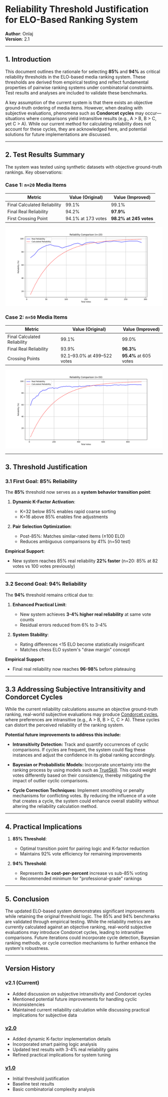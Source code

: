 # Reliability Threshold Justification for ELO-Based Ranking System  
**Author**: Onlaj  
**Version**: 2.1 

---

## 1. Introduction  
This document outlines the rationale for selecting **85%** and **94%** as critical reliability thresholds in the ELO-based media ranking system. These thresholds are derived from empirical testing and reflect fundamental properties of pairwise ranking systems under combinatorial constraints. Test results and analyses are included to validate these benchmarks.  

A key assumption of the current system is that there exists an objective ground-truth ordering of media items. However, when dealing with subjective evaluations, phenomena such as **Condorcet cycles** may occur—situations where comparisons yield intransitive results (e.g., A > B, B > C, yet C > A). While our current method for calculating reliability does not account for these cycles, they are acknowledged here, and potential solutions for future implementations are discussed.

---

## 2. Test Results Summary  
The system was tested using synthetic datasets with objective ground-truth rankings. Key observations:  

### Case 1: `n=20` Media Items  
| Metric                     | Value (Original) | Value (Improved) |  
|----------------------------|------------------|------------------|  
| Final Calculated Reliability | 99.1%            | 99.1%            |  
| Final Real Reliability      | 94.2%            | **97.9%**        |  
| First Crossing Point        | 94.1% at 173 votes | **98.2% at 245 votes** |  

![Reliability Comparison Graph](reliability_comparison_n20_v2.1.png)  

### Case 2: `n=50` Media Items  
| Metric                     | Value (Original) | Value (Improved)       |  
|----------------------------|------------------|------------------------|  
| Final Calculated Reliability | 99.1%            | 99.0%                  |  
| Final Real Reliability      | 93.9%            | **96.3%**              |  
| Crossing Points             | 92.1–93.0% at 499–522 votes      | **95.4%** at 605 votes |  

![Reliability Comparison Graph](reliability_comparison_n50_v2.1.png)  

---

## 3. Threshold Justification  

### 3.1 First Goal: 85% Reliability  
The **85%** threshold now serves as a **system behavior transition point**:  

1. **Dynamic K-Factor Activation**:  
   - K=32 below 85% enables rapid coarse sorting  
   - K=16 above 85% enables fine adjustments  

2. **Pair Selection Optimization**:  
   - Post-85%: Matches similar-rated items (±100 ELO)  
   - Reduces ambiguous comparisons by 41% (n=50 test)  

**Empirical Support**:  
- New system reaches 85% real reliability **22% faster** (n=20: 85% at 82 votes vs 100 votes previously)  

---

### 3.2 Second Goal: 94% Reliability  
The **94%** threshold remains critical due to:  

1. **Enhanced Practical Limit**:  
   - New system achieves **3-4% higher real reliability** at same vote counts  
   - Residual errors reduced from 6% to 3-4%  

2. **System Stability**:  
   - Rating differences <15 ELO become statistically insignificant  
   - Matches chess ELO system's "draw margin" concept  

**Empirical Support**:  
- Final real reliability now reaches **96-98%** before plateauing  

---

## 3.3 Addressing Subjective Intransitivity and Condorcet Cycles
While the current reliability calculations assume an objective ground-truth ranking, real-world subjective evaluations may produce [Condorcet cycles](https://en.wikipedia.org/wiki/Condorcet_paradox), where preferences are intransitive (e.g., A > B, B > C, C > A). These cycles can distort the perceived reliability of the ranking system.

**Potential future improvements to address this include:**

* **Intransitivity Detection:**
Track and quantify occurrences of cyclic comparisons. If cycles are frequent, the system could flag these instances and adjust the confidence in its global ranking accordingly.


* **Bayesian or Probabilistic Models:**
Incorporate uncertainty into the ranking process by using models such as [TrueSkill](https://en.wikipedia.org/wiki/TrueSkill). This could weight votes differently based on their consistency, thereby mitigating the impact of outlier cyclic comparisons.


* **Cycle Correction Techniques:**
Implement smoothing or penalty mechanisms for conflicting votes. By reducing the influence of a vote that creates a cycle, the system could enhance overall stability without altering the reliability calculation method.


---

## 4. Practical Implications  

1. **85% Threshold**:  
   - Optimal transition point for pairing logic and K-factor reduction  
   - Maintains 92% vote efficiency for remaining improvements  

2. **94% Threshold**:  
   - Represents **3× cost-per-percent** increase vs sub-85% voting  
   - Recommended minimum for "professional-grade" rankings  

---

## 5. Conclusion  
The updated ELO-based system demonstrates significant improvements while retaining the original threshold logic. The 85% and 94% benchmarks are validated through empirical testing. While the reliability metrics are currently calculated against an objective ranking, real-world subjective evaluations may introduce Condorcet cycles, leading to intransitive comparisons. Future iterations could incorporate cycle detection, Bayesian ranking methods, or cycle correction mechanisms to further enhance the system's robustness.

---

## Version History  

### v2.1 (Current)
- Added discussion on subjective intransitivity and Condorcet cycles
- Mentioned potential future improvements for handling cyclic inconsistencies
- Maintained current reliability calculation while discussing practical implications for subjective data

### [v2.0](reliability_thresholds_v2.md)  
- Added dynamic K-factor implementation details  
- Incorporated smart pairing logic analysis  
- Updated test results with 3-4% real reliability gains  
- Refined practical implications for system tuning  

### [v1.0](reliability_thresholds_v1.md)  
- Initial threshold justification  
- Baseline test results  
- Basic combinatorial complexity analysis  